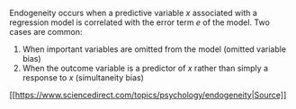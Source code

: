 Endogeneity occurs when a predictive variable $x$ associated with a regression model is correlated with the error term $e$ of the model. Two cases are common:
1. When important variables are omitted from the model (omitted variable bias)
2. When the outcome variable is a predictor of $x$ rather than simply a response to $x$ (simultaneity bias)


[[https://www.sciencedirect.com/topics/psychology/endogeneity|Source]]